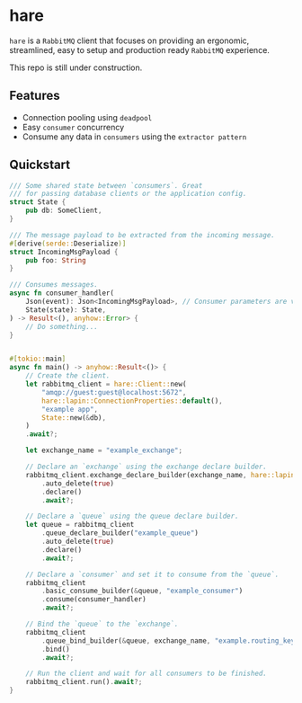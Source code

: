 # hare

`hare` is a `RabbitMQ` client that focuses on providing an ergonomic, streamlined, easy to setup and production ready `RabbitMQ` experience.

This repo is still under construction.

## Features
- Connection pooling using `deadpool`
- Easy `consumer` concurrency
- Consume any data in `consumers` using the `extractor pattern`

## Quickstart

```rust
/// Some shared state between `consumers`. Great
/// for passing database clients or the application config.
struct State {
    pub db: SomeClient,
}

/// The message payload to be extracted from the incoming message.
#[derive(serde::Deserialize)]
struct IncomingMsgPayload {
    pub foo: String
}

/// Consumes messages.
async fn consumer_handler(
    Json(event): Json<IncomingMsgPayload>, // Consumer parameters are very flexible due to the extractor pattern.
    State(state): State,
) -> Result<(), anyhow::Error> {
    // Do something...
}


#[tokio::main]
async fn main() -> anyhow::Result<()> {
    // Create the client.
    let rabbitmq_client = hare::Client::new(
        "amqp://guest:guest@localhost:5672",
        hare::lapin::ConnectionProperties::default(),
        "example app",
        State::new(&db),
    )
    .await?;

    let exchange_name = "example_exchange";

    // Declare an `exchange` using the exchange declare builder.
    rabbitmq_client.exchange_declare_builder(exchange_name, hare::lapin::ExchangeKind::Topic)
        .auto_delete(true)
        .declare()
        .await?;

    // Declare a `queue` using the queue declare builder.
    let queue = rabbitmq_client
        .queue_declare_builder("example_queue")
        .auto_delete(true)
        .declare()
        .await?;

    // Declare a `consumer` and set it to consume from the `queue`.
    rabbitmq_client
        .basic_consume_builder(&queue, "example_consumer")
        .consume(consumer_handler)
        .await?;

    // Bind the `queue` to the `exchange`.
    rabbitmq_client
        .queue_bind_builder(&queue, exchange_name, "example.routing_key")
        .bind()
        .await?;

    // Run the client and wait for all consumers to be finished.
    rabbitmq_client.run().await?;
}

```
